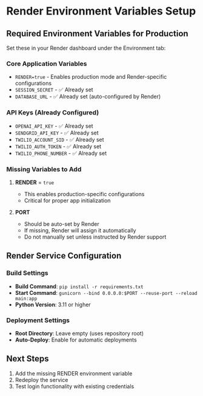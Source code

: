 # Render Environment Variables Setup

## Required Environment Variables for Production

Set these in your Render dashboard under the Environment tab:

### Core Application Variables
- `RENDER=true` - Enables production mode and Render-specific configurations
- `SESSION_SECRET` - ✅ Already set
- `DATABASE_URL` - ✅ Already set (auto-configured by Render)

### API Keys (Already Configured)
- `OPENAI_API_KEY` - ✅ Already set
- `SENDGRID_API_KEY` - ✅ Already set  
- `TWILIO_ACCOUNT_SID` - ✅ Already set
- `TWILIO_AUTH_TOKEN` - ✅ Already set
- `TWILIO_PHONE_NUMBER` - ✅ Already set

### Missing Variables to Add
1. **RENDER** = `true`
   - This enables production-specific configurations
   - Critical for proper app initialization

2. **PORT** 
   - Should be auto-set by Render
   - If missing, Render will assign it automatically
   - Do not manually set unless instructed by Render support

## Render Service Configuration

### Build Settings
- **Build Command**: `pip install -r requirements.txt`
- **Start Command**: `gunicorn --bind 0.0.0.0:$PORT --reuse-port --reload main:app`
- **Python Version**: 3.11 or higher

### Deployment Settings
- **Root Directory**: Leave empty (uses repository root)
- **Auto-Deploy**: Enable for automatic deployments

## Next Steps
1. Add the missing RENDER environment variable
2. Redeploy the service
3. Test login functionality with existing credentials